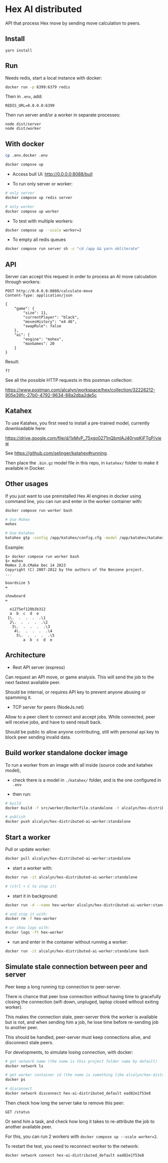 # Hex AI distributed

API that process Hex move by sending move calculation to peers.

## Install

```
yarn install
```

## Run

Needs redis, start a local instance with docker:

``` bash
docker run -p 6399:6379 redis
```

Then in `.env`, add:

```
REDIS_URL=0.0.0.0:6399
```

Then run server and/or a worker in separate processes:

```
node dist/server
node dist/worker
```

## With docker

``` bash
cp .env.docker .env

docker compose up
```

- Access bull UI: <http://0.0.0.0:8088/bull>

- To run only server or worker:

``` bash
# only server
docker compose up redis server

# only worker
docker compose up worker
```

- To test with multiple workers:

``` bash
docker compose up --scale worker=2
```

- To empty all redis queues

``` bash
docker compose run server sh -c "cd /app && yarn obliterate"
```

## API

Server can accept this request in order to process an AI move calculation through workers:

```
POST http://0.0.0.0:8088/calculate-move
Content-Type: application/json

{
    "game": {
        "size": 11,
        "currentPlayer": "black",
        "movesHistory": "e4 d6",
        "swapRule": false
    },
    "ai": {
        "engine": "mohex",
        "maxGames": 20
    }
}
```

Result:

```
f7
```

See all the possible HTTP requests in this postman collection:

<https://www.postman.com/alcalyn/workspace/hex/collection/32226212-905e39fc-27b0-4792-9634-88a2dba2de5c>

## Katahex

To use Katahex, you first need to install a pre-trained model, currently downloadable here:

<https://drive.google.com/file/d/1xMvP_75xgo0271nQbmlAJ40rvpKiFTgP/view>

See <https://github.com/selinger/katahex#running>.

Then place the `.bin.gz` model file in this repo, in `katahex/` folder to make it available in Docker.

## Other usages

If you just want to use preinstalled Hex AI engines in docker using command line,
you can run and enter in the worker container with:

``` bash
docker compose run worker bash

# Use Mohex
mohex

# Use Katahex
katahex gtp -config /app/katahex/config.cfg -model /app/katahex/katahex_model_20220618.bin.gz
```

Example:

```
$> docker compose run worker bash
$> mohex
MoHex 2.0.CMake Dec 14 2023
Copyright (C) 2007-2012 by the authors of the Benzene project.
...

boardsize 5
=

showboard
=

  e1275ef128b3b312
  a  b  c  d  e
 1\.  .  .  .  .\1
  2\.  .  .  .  .\2
   3\.  .  .  .  .\3
    4\.  .  .  .  .\4
     5\.  .  .  .  .\5
        a  b  c  d  e

```

## Architecture

- Rest API server (express)

Can request an API move, or game analysis.
This will send the job to the next fastest available peer.

Should be internal, or requires API key to prevent anyone abusing or spamming it.

- TCP server for peers (NodeJs.net)

Allow to a peer client to connect and accept jobs.
While connected, peer will receive jobs, and have to send result back.

Should be public to allow anyone contributing, still with personal api key to block peer sending invalid data.

## Build worker standalone docker image

To run a worker from an image with all inside (source code and katahex model),

- check there is a model in `./katahex/` folder, and is the one configured in `.env`

- then run:

``` bash
# build
docker build -f src/worker/Dockerfile.standalone -t alcalyn/hex-distributed-ai-worker:standalone .

# publish
docker push alcalyn/hex-distributed-ai-worker:standalone
```

## Start a worker

Pull or update worker:

``` bash
docker pull alcalyn/hex-distributed-ai-worker:standalone
```

- start a worker with:

``` bash
docker run -it alcalyn/hex-distributed-ai-worker:standalone

# (ctrl + C to stop it)
```

- start it in background:

``` bash
docker run -d --name hex-worker alcalyn/hex-distributed-ai-worker:standalone

# and stop it with:
docker rm -f hex-worker

# or show logs with:
docker logs -ft hex-worker
```

- run and enter in the container without running a worker:

``` bash
docker run -it alcalyn/hex-distributed-ai-worker:standalone bash
```

## Simulate stale connection between peer and server

Peer keep a long running tcp connection to peer-server.

There is chance that peer lose connection without having time to gracefully
closing the connection
(wifi down, unpluged, laptop closed without exiting worker).

This makes the connection stale, peer-server think the worker is available
but is not, and when sending him a job, he lose time before re-sending job to another peer.

This should be handled, peer-server must keep connections alive, and disconnect stale peers.

For developments, to simulate losing connection, with docker:

``` bash
# get network name (the name is this project folder name by default)
docker network ls

# get worker container id (the name is something like alcalyn/hex-distributed-ai-worker:latest)
docker ps

# disconnect
docker network disconnect hex-ai-distributed_default ead82e1f53e8
```

Then check how long the server take to remove this peer:

`GET /status`

Or send him a task, and check how long it takes to re-attribute the job to another available peer.

For this, you can run 2 workers with `docker compose up --scale worker=2`.

To restart the test, you need to reconnect worker to the network:

``` bash
docker network connect hex-ai-distributed_default ead82e1f53e8
```
